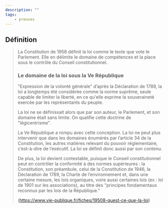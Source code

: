 ```yaml
---
description: ""
tags:
    - preuves
---
```


## Définition

> La Constitution de 1958 définit la loi comme le texte que vote le Parlement. Elle en délimite le domaine de compétences et la place sous le contrôle du Conseil constitutionnel.
>
> ### Le domaine de la loi sous la Ve République
>
> "Expression de la volonté générale" d’après la Déclaration de 1789, la loi a longtemps été considérée comme la norme suprême, seule capable de limiter la liberté, en ce qu'elle exprime la souveraineté exercée par les représentants du peuple.
>
> La loi ne se définissait alors que par son auteur, le Parlement, et son domaine était sans limite. On qualifie cette doctrine de "légicentrisme".
>
> La Ve République a rompu avec cette conception. La loi ne peut plus intervenir que dans les domaines énumérés par l’article 34 de la Constitution, les autres matières relevant du pouvoir réglementaire, c’est-à-dire de l’exécutif. La loi se définit donc aussi par son contenu.
>
> De plus, la loi devient contestable, puisque le Conseil constitutionnel peut en contrôler la conformité à des normes supérieures : la Constitution, son préambule, celui de la Constitution de 1946, la Déclaration de 1789, la Charte de l’environnement et, dans une certaine mesure, les lois organiques, voire aussi certaines lois (ex : loi de 1901 sur les associations), au titre des "principes fondamentaux reconnus par les lois de la République."
>
> (https://www.vie-publique.fr/fiches/19508-quest-ce-que-la-loi)